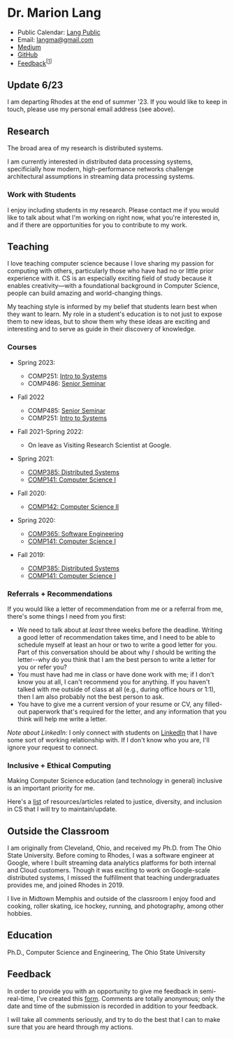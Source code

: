 # Dr. Marion Lang

* Public Calendar: [Lang Public](https://tinyr.us/lang-cal)
* Email: [langma@gmail.com](mailto:langma@gmail.com)
* [Medium](https://medium.com/@langma)
* [GitHub](https://github.com/ml8)
* [Feedback](https://forms.gle/74oBX4KXSBuonmvh8)<sup>\[[1](#feedback)\]</sup>

## Update 6/23

I am departing Rhodes at the end of summer '23. If you would like to keep in
touch, please use my personal email address (see above).

## Research

The broad area of my research is distributed systems.

I am currently interested in distributed data processing systems, specificially
how modern, high-performance networks challenge architectural assumptions in
streaming data processing systems.

### Work with Students

I enjoy including students in my research. Please contact me if you would like
to talk about what I'm working on right now, what you're interested in, and if
there are opportunities for you to contribute to my work.

## Teaching

I love teaching computer science because I love sharing my passion for computing
with others, particularly those who have had no or little prior experience with
it. CS is an especially exciting field of study because it enables
creativity—with a foundational background in Computer Science, people can build
amazing and world-changing things.

My teaching style is informed by my belief that students learn best when they
want to learn. My role in a student's education is to not just to expose them to
new ideas, but to show them why these ideas are exciting and interesting and to
serve as guide in their discovery of knowledge.

### Courses

* Spring 2023:
  * COMP251: [Intro to Systems](https://comp251.github.io)
  * COMP486: [Senior Seminar](https://ml8.github.io/senior-seminar)

* Fall 2022
  * COMP485: [Senior Seminar](https://ml8.github.io/senior-seminar)
  * COMP251: [Intro to Systems](https://ml8.github.io/comp251)

* Fall 2021-Spring 2022:
  * On leave as Visiting Research Scientist at Google.

* Spring 2021:
  * [COMP385: Distributed Systems](https://ml8.github.io/comp385)
  * [COMP141: Computer Science I](https://ml8.github.io/comp141)

* Fall 2020:
  * [COMP142: Computer Science II](https://ml8.github.io/comp142)

* Spring 2020:
  * [COMP365: Software Engineering](https://ml8.github.io/comp365)
  * [COMP141: Computer Science I](https://ml8.github.io/comp141)

* Fall 2019:
  * [COMP385: Distributed Systems](https://ml8.github.io/comp385)
  * [COMP141: Computer Science I](https://ml8.github.io/comp141)

### Referrals + Recommendations

If you would like a letter of recommendation from me or a referral from me,
there's some things I need from you first:

* We need to talk about at _least_ three weeks before the deadline. Writing a
  good letter of recommendation takes time, and I need to be able to schedule
  myself at least an hour or two to write a good letter for you. Part of this
  conversation should be about why _I_ should be writing the letter--why do you
  think that I am the best person to write a letter for you or refer you?
* You must have had me in class or have done work with me; if I don't know you
  at all, I can't recommend you for anything. If you haven't talked with me
  outside of class at all (e.g., during office hours or 1:1), then I am also
  probably not the best person to ask.
* You have to give me a current version of your resume or CV, any filled-out
  paperwork that's required for the letter, and any information that you think
  will help me write a letter.

_Note about LinkedIn:_ I only connect with students on
[LinkedIn](http://tinyr.us/me) that I have some sort of working relationship
with. If I don't know who you are, I'll ignore your request to connect.

### Inclusive + Ethical Computing

Making Computer Science education (and technology in general) inclusive is an
important priority for me.

Here's a [list](inclusive-computing.md) of resources/articles related to
justice, diversity, and inclusion in CS that I will try to maintain/update.

## Outside the Classroom

I am originally from Cleveland, Ohio, and received my Ph.D. from The Ohio State
University. Before coming to Rhodes, I was a software engineer at Google, where
I built streaming data analytics platforms for both internal and Cloud
customers. Though it was exciting to work on Google-scale distributed systems, I
missed the fulfillment that teaching undergraduates provides me, and joined
Rhodes in 2019.

I live in Midtown Memphis and outside of the classroom I enjoy food and
cooking, roller skating, ice hockey, running, and photography, among other
hobbies.

## Education

Ph.D., Computer Science and Engineering, The Ohio State University

## Feedback

In order to provide you with an opportunity to give me feedback in
semi-real-time, I've created this [form](https://forms.gle/74oBX4KXSBuonmvh8).
Comments are totally anonymous; only the date and time of the submission is
recorded in addition to your feedback.

I will take all comments seriously, and try to do the best that I can to make
sure that you are heard through my actions.
